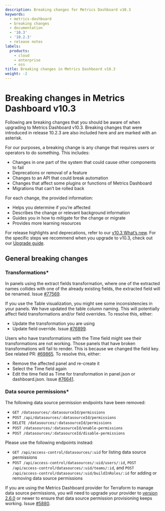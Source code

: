 ```yaml
---
description: Breaking changes for Metrics Dashboard v10.3
keywords:
  - metrics-dashboard
  - breaking changes
  - documentation
  - '10.3'
  - '10.2.3'
  - release notes
labels:
  products:
    - cloud
    - enterprise
    - oss
title: Breaking changes in Metrics Dashboard v10.3
weight: -2
---
```


# Breaking changes in Metrics Dashboard v10.3

Following are breaking changes that you should be aware of when upgrading to Metrics Dashboard v10.3. Breaking changes that were introduced in release 10.2.3 are also included here and are marked with an asterisk.

For our purposes, a breaking change is any change that requires users or operators to do something. This includes:

- Changes in one part of the system that could cause other components to fail
- Deprecations or removal of a feature
- Changes to an API that could break automation
- Changes that affect some plugins or functions of Metrics Dashboard
- Migrations that can’t be rolled back

For each change, the provided information:

- Helps you determine if you’re affected
- Describes the change or relevant background information
- Guides you in how to mitigate for the change or migrate
- Provides more learning resources

For release highlights and deprecations, refer to our [v10.3 What’s new](https://metrics-dashboard.com/docs/metrics-dashboard/<METRICS_DASHBOARD_VERSION>/whatsnew/whats-new-in-v10-3/). For the specific steps we recommend when you upgrade to v10.3, check out our [Upgrade guide](https://metrics-dashboard.com/docs/metrics-dashboard/<METRICS_DASHBOARD_VERSION>/upgrade-guide/upgrade-v10.3/).

<!--
## Feature

You must use relative references when linking to docs within the Metrics Dashboard repo. Please do not use absolute URLs. For more information about relrefs, refer to [Links and references](/docs/writers-toolkit/writing-guide/references/).-->

## General breaking changes

### Transformations\*

In panels using the extract fields transformation, where one of the extracted names collides with one of the already existing fields, the extracted field will be renamed. Issue [#77569](https://github.com/metrics-dashboard/metrics-dashboard/issues/77569).

If you use the Table visualization, you might see some inconsistencies in your panels. We have updated the table column naming. This will potentially affect field transformations and/or field overrides. To resolve this, either:

- Update the transformation you are using
- Update field override. Issue [#76899](https://github.com/metrics-dashboard/metrics-dashboard/issues/76899).

Users who have transformations with the Time field might see their transformations are not working. Those panels that have broken transformations will fail to render. This is because we changed the field key. See related PR: [#69865](https://github.com/metrics-dashboard/metrics-dashboard/pull/69865). To resolve this, either:

- Remove the affected panel and re-create it
- Select the Time field again
- Edit the time field as Time for transformation in panel.json or dashboard.json. Issue [#76641](https://github.com/metrics-dashboard/metrics-dashboard/issues/76641).

### Data source permissions\*

The following data source permission endpoints have been removed:

- `GET /datasources/:datasourceId/permissions`
- `POST /api/datasources/:datasourceId/permissions`
- `DELETE /datasources/:datasourceId/permissions`
- `POST /datasources/:datasourceId/enable-permissions`
- `POST /datasources/:datasourceId/disable-permissions`

Please use the following endpoints instead:

- `GET /api/access-control/datasources/:uid` for listing data source permissions
- `POST /api/access-control/datasources/:uid/users/:id`, `POST /api/access-control/datasources/:uid/teams/:id`, and `POST /api/access-control/datasources/:uid/buildInRoles/:id` for adding or removing data source permissions

If you are using the Metrics Dashboard provider for Terraform to manage data source permissions, you will need to upgrade your provider to [version 2.6.0](https://registry.terraform.io/providers/metrics-dashboard/metrics-dashboard/2.6.0/docs) or newer to ensure that data source permission provisioning keeps working. Issue [#5880](https://github.com/metrics-dashboard/metrics-dashboard-enterprise/pull/5880).
